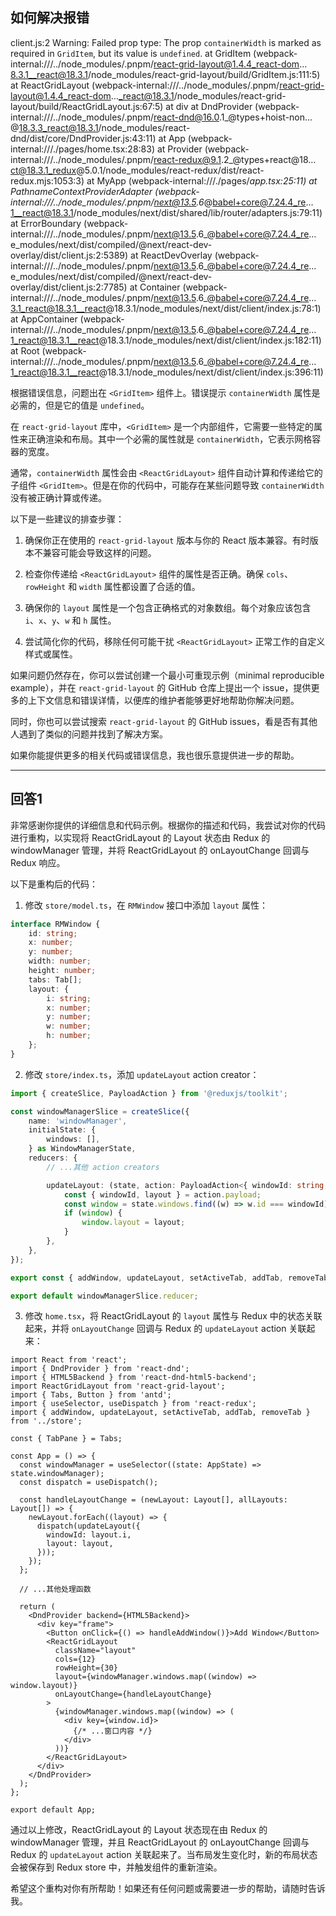 ## 如何解决报错

client.js:2 Warning: Failed prop type: The prop `containerWidth` is marked as required in `GridItem`, but its value is `undefined`. at GridItem (webpack-internal:///../node_modules/.pnpm/react-grid-layout@1.4.4_react-dom…8.3.1__react@18.3.1/node_modules/react-grid-layout/build/GridItem.js:111:5) at ReactGridLayout (webpack-internal:///../node_modules/.pnpm/react-grid-layout@1.4.4_react-dom…_react@18.3.1/node_modules/react-grid-layout/build/ReactGridLayout.js:67:5) at div at DndProvider (webpack-internal:///../node_modules/.pnpm/react-dnd@16.0.1_@types+hoist-non…@18.3.3_react@18.3.1/node_modules/react-dnd/dist/core/DndProvider.js:43:11) at App (webpack-internal:///./pages/home.tsx:28:83) at Provider (webpack-internal:///../node_modules/.pnpm/react-redux@9.1.2_@types+react@18…ct@18.3.1_redux@5.0.1/node_modules/react-redux/dist/react-redux.mjs:1053:3) at MyApp (webpack-internal:///./pages/_app.tsx:25:11) at PathnameContextProviderAdapter (webpack-internal:///../node_modules/.pnpm/next@13.5.6_@babel+core@7.24.4_re…1__react@18.3.1/node_modules/next/dist/shared/lib/router/adapters.js:79:11) at ErrorBoundary (webpack-internal:///../node_modules/.pnpm/next@13.5.6_@babel+core@7.24.4_re…e_modules/next/dist/compiled/@next/react-dev-overlay/dist/client.js:2:5389) at ReactDevOverlay (webpack-internal:///../node_modules/.pnpm/next@13.5.6_@babel+core@7.24.4_re…e_modules/next/dist/compiled/@next/react-dev-overlay/dist/client.js:2:7785) at Container (webpack-internal:///../node_modules/.pnpm/next@13.5.6_@babel+core@7.24.4_re…3.1_react@18.3.1__react@18.3.1/node_modules/next/dist/client/index.js:78:1) at AppContainer (webpack-internal:///../node_modules/.pnpm/next@13.5.6_@babel+core@7.24.4_re…1_react@18.3.1__react@18.3.1/node_modules/next/dist/client/index.js:182:11) at Root (webpack-internal:///../node_modules/.pnpm/next@13.5.6_@babel+core@7.24.4_re…1_react@18.3.1__react@18.3.1/node_modules/next/dist/client/index.js:396:11)

根据错误信息，问题出在 `<GridItem>` 组件上。错误提示 `containerWidth` 属性是必需的，但是它的值是 `undefined`。

在 `react-grid-layout` 库中，`<GridItem>` 是一个内部组件，它需要一些特定的属性来正确渲染和布局。其中一个必需的属性就是 `containerWidth`，它表示网格容器的宽度。

通常，`containerWidth` 属性会由 `<ReactGridLayout>` 组件自动计算和传递给它的子组件 `<GridItem>`。但是在你的代码中，可能存在某些问题导致 `containerWidth` 没有被正确计算或传递。

以下是一些建议的排查步骤：

1. 确保你正在使用的 `react-grid-layout` 版本与你的 React 版本兼容。有时版本不兼容可能会导致这样的问题。

2. 检查你传递给 `<ReactGridLayout>` 组件的属性是否正确。确保 `cols`、`rowHeight` 和 `width` 属性都设置了合适的值。

3. 确保你的 `layout` 属性是一个包含正确格式的对象数组。每个对象应该包含 `i`、`x`、`y`、`w` 和 `h` 属性。

4. 尝试简化你的代码，移除任何可能干扰 `<ReactGridLayout>` 正常工作的自定义样式或属性。

如果问题仍然存在，你可以尝试创建一个最小可重现示例（minimal reproducible example），并在 `react-grid-layout` 的 GitHub 仓库上提出一个 issue，提供更多的上下文信息和错误详情，以便库的维护者能够更好地帮助你解决问题。

同时，你也可以尝试搜索 `react-grid-layout` 的 GitHub issues，看是否有其他人遇到了类似的问题并找到了解决方案。

如果你能提供更多的相关代码或错误信息，我也很乐意提供进一步的帮助。

---

## 回答1

非常感谢你提供的详细信息和代码示例。根据你的描述和代码，我尝试对你的代码进行重构，以实现将 ReactGridLayout 的 Layout 状态由 Redux 的 windowManager 管理，并将 ReactGridLayout 的 onLayoutChange 回调与 Redux 响应。

以下是重构后的代码：

1. 修改 `store/model.ts`，在 `RMWindow` 接口中添加 `layout` 属性：

```typescript
interface RMWindow {
    id: string;
    x: number;
    y: number;
    width: number;
    height: number;
    tabs: Tab[];
    layout: {
        i: string;
        x: number;
        y: number;
        w: number;
        h: number;
    };
}
```

2. 修改 `store/index.ts`，添加 `updateLayout` action creator：

```typescript
import { createSlice, PayloadAction } from '@reduxjs/toolkit';

const windowManagerSlice = createSlice({
    name: 'windowManager',
    initialState: {
        windows: [],
    } as WindowManagerState,
    reducers: {
        // ...其他 action creators

        updateLayout: (state, action: PayloadAction<{ windowId: string; layout: any }>) => {
            const { windowId, layout } = action.payload;
            const window = state.windows.find((w) => w.id === windowId);
            if (window) {
                window.layout = layout;
            }
        },
    },
});

export const { addWindow, updateLayout, setActiveTab, addTab, removeTab } = windowManagerSlice.actions;

export default windowManagerSlice.reducer;
```

3. 修改 `home.tsx`，将 ReactGridLayout 的 `layout` 属性与 Redux 中的状态关联起来，并将 `onLayoutChange` 回调与 Redux 的 `updateLayout` action 关联起来：

```tsx
import React from 'react';
import { DndProvider } from 'react-dnd';
import { HTML5Backend } from 'react-dnd-html5-backend';
import ReactGridLayout from 'react-grid-layout';
import { Tabs, Button } from 'antd';
import { useSelector, useDispatch } from 'react-redux';
import { addWindow, updateLayout, setActiveTab, addTab, removeTab } from '../store';

const { TabPane } = Tabs;

const App = () => {
  const windowManager = useSelector((state: AppState) => state.windowManager);
  const dispatch = useDispatch();

  const handleLayoutChange = (newLayout: Layout[], allLayouts: Layout[]) => {
    newLayout.forEach((layout) => {
      dispatch(updateLayout({
        windowId: layout.i,
        layout: layout,
      }));
    });
  };

  // ...其他处理函数

  return (
    <DndProvider backend={HTML5Backend}>
      <div key="frame">
        <Button onClick={() => handleAddWindow()}>Add Window</Button>
        <ReactGridLayout
          className="layout"
          cols={12}
          rowHeight={30}
          layout={windowManager.windows.map((window) => window.layout)}
          onLayoutChange={handleLayoutChange}
        >
          {windowManager.windows.map((window) => (
            <div key={window.id}>
              {/* ...窗口内容 */}
            </div>
          ))}
        </ReactGridLayout>
      </div>
    </DndProvider>
  );
};

export default App;
```

通过以上修改，ReactGridLayout 的 Layout 状态现在由 Redux 的 windowManager 管理，并且 ReactGridLayout 的 onLayoutChange 回调与 Redux 的 `updateLayout` action 关联起来了。当布局发生变化时，新的布局状态会被保存到 Redux store 中，并触发组件的重新渲染。

希望这个重构对你有所帮助！如果还有任何问题或需要进一步的帮助，请随时告诉我。